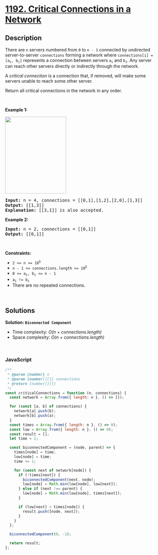 # [1192. Critical Connections in a Network](https://leetcode.com/problems/critical-connections-in-a-network)

## Description

<div class="elfjS" data-track-load="description_content"><p>There are <code>n</code> servers numbered from <code>0</code> to <code>n - 1</code> connected by undirected server-to-server <code>connections</code> forming a network where <code>connections[i] = [a<sub>i</sub>, b<sub>i</sub>]</code> represents a connection between servers <code>a<sub>i</sub></code> and <code>b<sub>i</sub></code>. Any server can reach other servers directly or indirectly through the network.</p>

<p>A <em>critical connection</em> is a connection that, if removed, will make some servers unable to reach some other server.</p>

<p>Return all critical connections in the network in any order.</p>

<p>&nbsp;</p>
<p><strong class="example">Example 1:</strong></p>
<img alt="" src="https://assets.leetcode.com/uploads/2019/09/03/1537_ex1_2.png" style="width: 198px; height: 248px;">
<pre><strong>Input:</strong> n = 4, connections = [[0,1],[1,2],[2,0],[1,3]]
<strong>Output:</strong> [[1,3]]
<strong>Explanation:</strong> [[3,1]] is also accepted.
</pre>

<p><strong class="example">Example 2:</strong></p>

<pre><strong>Input:</strong> n = 2, connections = [[0,1]]
<strong>Output:</strong> [[0,1]]
</pre>

<p>&nbsp;</p>
<p><strong>Constraints:</strong></p>

<ul>
	<li><code>2 &lt;= n &lt;= 10<sup>5</sup></code></li>
	<li><code>n - 1 &lt;= connections.length &lt;= 10<sup>5</sup></code></li>
	<li><code>0 &lt;= a<sub>i</sub>, b<sub>i</sub> &lt;= n - 1</code></li>
	<li><code>a<sub>i</sub> != b<sub>i</sub></code></li>
	<li>There are no repeated connections.</li>
</ul>
</div>

<p>&nbsp;</p>

## Solutions

**Solution: `Biconnected Component`**

- Time complexity: <em>O(n + connections.length)</em>
- Space complexity: <em>O(n + connections.length)</em>

<p>&nbsp;</p>

### **JavaScript**

```js
/**
 * @param {number} n
 * @param {number[][]} connections
 * @return {number[][]}
 */
const criticalConnections = function (n, connections) {
  const network = Array.from({ length: n }, () => []);

  for (const [a, b] of connections) {
    network[a].push(b);
    network[b].push(a);
  }
  const times = Array.from({ length: n }, () => 0);
  const low = Array.from({ length: n }, () => 0);
  const result = [];
  let time = 1;

  const biconnectedComponent = (node, parent) => {
    times[node] = time;
    low[node] = time;
    time += 1;

    for (const next of network[node]) {
      if (!times[next]) {
        biconnectedComponent(next, node);
        low[node] = Math.min(low[node], low[next]);
      } else if (next !== parent) {
        low[node] = Math.min(low[node], times[next]);
      }

      if (low[next] > times[node]) {
        result.push([node, next]);
      }
    }
  };

  biconnectedComponent(0, -1);

  return result;
};
```
